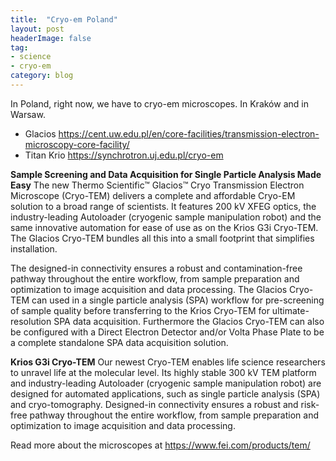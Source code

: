 ```yaml
---
title:  "Cryo-em Poland"
layout: post
headerImage: false
tag:
- science
- cryo-em
category: blog
---
```


In Poland, right now, we have to cryo-em microscopes. In Kraków and in Warsaw.

- Glacios <https://cent.uw.edu.pl/en/core-facilities/transmission-electron-microscopy-core-facility/>
- Titan Krio <https://synchrotron.uj.edu.pl/cryo-em>

**Sample Screening and Data Acquisition for Single Particle Analysis Made Easy** The new Thermo Scientific™ Glacios™ Cryo Transmission Electron Microscope (Cryo-TEM) delivers a complete and affordable Cryo-EM solution to a broad range of scientists. It features 200 kV XFEG optics, the industry-leading Autoloader (cryogenic sample manipulation robot) and the same innovative automation for ease of use as on the Krios G3i Cryo-TEM. The Glacios Cryo-TEM bundles all this into a small footprint that simplifies installation.

The designed-in connectivity ensures a robust and contamination-free pathway throughout the entire workflow, from sample preparation and optimization to image acquisition and data processing. The Glacios Cryo-TEM can used in a single particle analysis (SPA) workflow for pre-screening of sample quality before transferring to the Krios Cryo-TEM for ultimate-resolution SPA data acquisition. Furthermore the Glacios Cryo-TEM can also be configured with a Direct Electron Detector and/or Volta Phase Plate to be a complete standalone SPA data acquisition solution.

**Krios G3i Cryo-TEM** Our newest Cryo-TEM enables life science researchers to unravel life at the molecular level. Its highly stable 300 kV TEM platform and industry-leading Autoloader (cryogenic sample manipulation robot) are designed for automated applications, such as single particle analysis (SPA) and cryo-tomography. Designed-in connectivity ensures a robust and risk-free pathway throughout the entire workflow, from sample preparation and optimization to image acquisition and data processing.

Read more about the microscopes at <https://www.fei.com/products/tem/>
